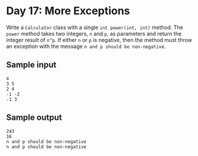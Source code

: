 # Day 17: More Exceptions

Write a `Calculator` class with a single `int power(int, int)` method. The
`power` method takes two integers, `n` and `p`, as parameters and return the
integer result of `n^p`. If either `n` or `p` is negative, then the method must
throw an exception with the message `n and p should be non-negative`.

## Sample input

    4
    3 5
    2 4
    -1 -2
    -1 3

## Sample output

    243
    16
    n and p should be non-negative
    n and p should be non-negative

